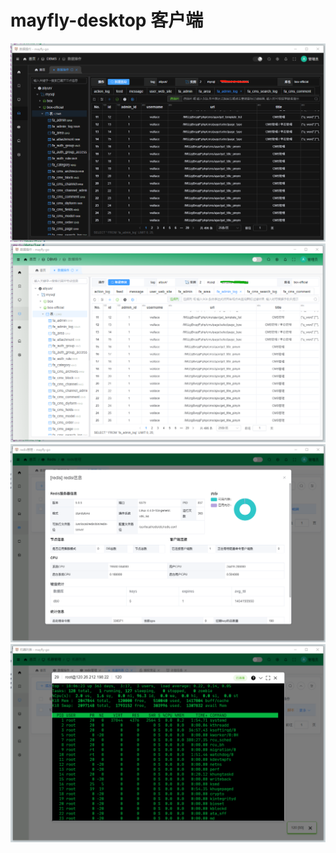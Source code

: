 # mayfly-desktop 客户端

![2690e1de070c4f107.png](./public/other/mayfly-p1.png)
![2690e1de070c4f107.png](./public/other/mayfly-p2.png)
![2690e1de070c4f107.png](./public/other/mayfly-p3.png)
![2690e1de070c4f107.png](./public/other/mayfly-p4.png)